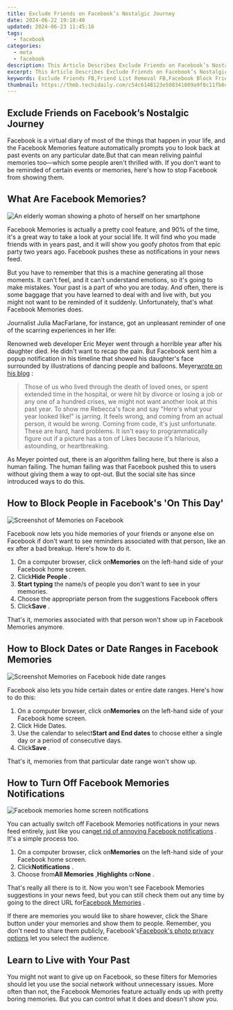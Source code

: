 ```yaml
---
title: Exclude Friends on Facebook’s Nostalgic Journey
date: 2024-06-22 19:18:40
updated: 2024-06-23 11:45:16
tags:
  - facebook
categories:
  - meta
  - facebook
description: This Article Describes Exclude Friends on Facebook’s Nostalgic Journey
excerpt: This Article Describes Exclude Friends on Facebook’s Nostalgic Journey
keywords: Exclude Friends FB,Friend List Removal FB,Facebook Block Friends,Nostalgia in FB Settings,Unfriending on Facebook Journey,Disconnecting From Facebook Buddies,Nostalgic FB Privacy Adjustment
thumbnail: https://thmb.techidaily.com/c54c6148123e508341809a9f8c11fb6ca2958cb786ab2471b34202053c6a9248.jpg
---
```


## Exclude Friends on Facebook’s Nostalgic Journey

 Facebook is a virtual diary of most of the things that happen in your life, and the Facebook Memories feature automatically prompts you to look back at past events on any particular date.But that can mean reliving painful memories too—which some people aren't thrilled with. If you don't want to be reminded of certain events or memories, here's how to stop Facebook from showing them.

## What Are Facebook Memories?

![An elderly woman showing a photo of herself on her smartphone](https://static1.makeuseofimages.com/wordpress/wp-content/uploads/2022/11/pexels-yaroslav-shuraev-8087571.jpg)

 Facebook Memories is actually a pretty cool feature, and 90% of the time, it's a great way to take a look at your social life. It will find who you made friends with in years past, and it will show you goofy photos from that epic party two years ago. Facebook pushes these as notifications in your news feed.

 But you have to remember that this is a machine generating all those moments. It can't feel, and it can't understand emotions, so it's going to make mistakes. Your past is a part of who you are today. And often, there is some baggage that you have learned to deal with and live with, but you might not want to be reminded of it suddenly. Unfortunately, that's what Facebook Memories does.

 Journalist Julia MacFarlane, for instance, got an unpleasant reminder of one of the scarring experiences in her life:

 Renowned web developer Eric Meyer went through a horrible year after his daughter died. He didn't want to recap the pain. But Facebook sent him a popup notification in his timeline that showed his daughter's face surrounded by illustrations of dancing people and balloons. Meyer[wrote on his blog](http://meyerweb.com/eric/thoughts/2014/12/24/inadvertent-algorithmic-cruelty/) :

> Those of us who lived through the death of loved ones, or spent extended time in the hospital, or were hit by divorce or losing a job or any one of a hundred crises, we might not want another look at this past year. To show me Rebecca's face and say "Here's what your year looked like!" is jarring. It feels wrong, and coming from an actual person, it would be wrong. Coming from code, it's just unfortunate. These are hard, hard problems. It isn't easy to programmatically figure out if a picture has a ton of Likes because it's hilarious, astounding, or heartbreaking.

 As Meyer pointed out, there is an algorithm failing here, but there is also a human failing. The human failing was that Facebook pushed this to users without giving them a way to opt-out. But the social site has since introduced ways to do this.

## How to Block People in Facebook's 'On This Day'

![Screenshot of Memories on Facebook](https://static1.makeuseofimages.com/wordpress/wp-content/uploads/2022/11/memories-home-facebook.jpg)

 Facebook now lets you hide memories of your friends or anyone else on Facebook if don't want to see reminders associated with that person, like an ex after a bad breakup. Here's how to do it.

1. On a computer browser, click on**Memories** on the left-hand side of your Facebook home screen.
2. Click**Hide People** .
3. **Start typing** the name/s of people you don't want to see in your memories.
4. Choose the appropriate person from the suggestions Facebook offers
5. Click**Save** .

 That's it, memories associated with that person won't show up in Facebook Memories anymore.

## How to Block Dates or Date Ranges in Facebook Memories

![Screenshot Memories on Facebook hide date ranges](https://static1.makeuseofimages.com/wordpress/wp-content/uploads/2022/11/date-ranges.jpg)

 Facebook also lets you hide certain dates or entire date ranges. Here's how to do this:

1. On a computer browser, click on**Memories** on the left-hand side of your Facebook home screen.
2. Click Hide Dates.
3. Use the calendar to select**Start and End dates** to choose either a single day or a period of consecutive days.
4. Click**Save** .

 That's it, memories from that particular date range won't show up.

## How to Turn Off Facebook Memories Notifications

![Facebook memories home screen notifications](https://static1.makeuseofimages.com/wordpress/wp-content/uploads/2022/11/notifications.jpg)

 You can actually switch off Facebook Memories notifications in your news feed entirely, just like you can[get rid of annoying Facebook notifications](https://www.makeuseof.com/tag/how-to-delete-facebook-notifications/) . It's a simple process too.

1. On a computer browser, click on**Memories** on the left-hand side of your Facebook home screen.
2. Click**Notifications** .
3. Choose from**All Memories** ,**Highlights** or**None** .

 That's really all there is to it. Now you won't see Facebook Memories suggestions in your news feed, but you can still check them out any time by going to the direct URL for[Facebook Memories](https://www.facebook.com/memories/) .

 If there are memories you would like to share however, click the Share button under your memories and show them to people. Remember, you don't need to share them publicly, Facebook's[Facebook's photo privacy options](https://www.makeuseof.com/tag/facebook-photo-privacy-settings-need-know/) let you select the audience.

## Learn to Live with Your Past

 You might not want to give up on Facebook, so these filters for Memories should let you use the social network without unnecessary issues. More often than not, the Facebook Memories feature actually ends up with pretty boring memories. But you can control what it does and doesn't show you.


<ins class="adsbygoogle"
     style="display:block"
     data-ad-format="autorelaxed"
     data-ad-client="ca-pub-7571918770474297"
     data-ad-slot="1223367746"></ins>



<ins class="adsbygoogle"
     style="display:block"
     data-ad-client="ca-pub-7571918770474297"
     data-ad-slot="8358498916"
     data-ad-format="auto"
     data-full-width-responsive="true"></ins>
